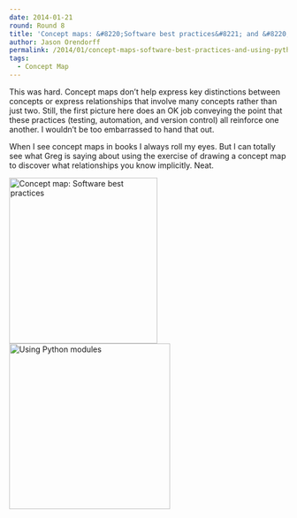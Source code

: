 ```yaml
---
date: 2014-01-21
round: Round 8
title: 'Concept maps: &#8220;Software best practices&#8221; and &#8220;Using Python modules&#8221;'
author: Jason Orendorff
permalink: /2014/01/concept-maps-software-best-practices-and-using-python-modules/
tags:
  - Concept Map
---
```

This was hard. Concept maps don&#8217;t help express key distinctions between concepts or express relationships that involve many concepts rather than just two. Still, the first picture here does an OK job conveying the point that these practices (testing, automation, and version control) all reinforce one another. I wouldn&#8217;t be too embarrassed to hand that out.

When I see concept maps in books I always roll my eyes. But I can totally see what Greg is saying about using the exercise of drawing a concept map to discover what relationships you know implicitly. Neat.

<div>
  <a href="/software-carpentry-training-website/uploads/2014/01/Photo-on-1-21-14-at-2.11-PM.jpg"><img class="alignnone size-medium wp-image-5547" alt="Concept map: Software best practices" src="/software-carpentry-training-website/uploads/2014/01/Photo-on-1-21-14-at-2.11-PM-268x300.jpg" width="268" height="300" /></a>
</div>

<div>
  <a href="/software-carpentry-training-website/uploads/2014/01/Photo-on-1-21-14-at-2.13-PM.jpg"><img class="alignnone size-medium wp-image-5548" alt="Using Python modules" src="/software-carpentry-training-website/uploads/2014/01/Photo-on-1-21-14-at-2.13-PM-291x300.jpg" width="291" height="300" /></a>
</div>
